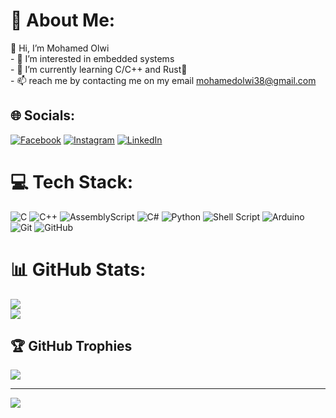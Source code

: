 # 💫 About Me:
👋 Hi, I’m Mohamed Olwi<br>- 👀 I’m interested in embedded systems<br>- 🌱 I’m currently learning C/C++ and Rust🦀 <br>- 📫 reach me by contacting me on my email mohamedolwi38@gmail.com



## 🌐 Socials:
[![Facebook](https://img.shields.io/badge/Facebook-%231877F2.svg?logo=Facebook&logoColor=white)](https://www.facebook.com/mohammed.olwi.1/) [![Instagram](https://img.shields.io/badge/Instagram-%23E4405F.svg?logo=Instagram&logoColor=white)](https://www.instagram.com/mohamed_olwi/) [![LinkedIn](https://img.shields.io/badge/LinkedIn-%230077B5.svg?logo=linkedin&logoColor=white)](https://www.linkedin.com/in/mohamed-olwi-995403211) 


# 💻 Tech Stack:
![C](https://img.shields.io/badge/c-%2300599C.svg?style=for-the-badge&logo=c&logoColor=white) ![C++](https://img.shields.io/badge/c++-%2300599C.svg?style=for-the-badge&logo=c%2B%2B&logoColor=white) ![AssemblyScript](https://img.shields.io/badge/assembly%20script-%23000000.svg?style=for-the-badge&logo=assemblyscript&logoColor=white) ![C#](https://img.shields.io/badge/c%23-%23239120.svg?style=for-the-badge&logo=csharp&logoColor=white) ![Python](https://img.shields.io/badge/python-3670A0?style=for-the-badge&logo=python&logoColor=ffdd54) ![Shell Script](https://img.shields.io/badge/shell_script-%23121011.svg?style=for-the-badge&logo=gnu-bash&logoColor=white) ![Arduino](https://img.shields.io/badge/-Arduino-00979D?style=for-the-badge&logo=Arduino&logoColor=white) ![Git](https://img.shields.io/badge/git-%23F05033.svg?style=for-the-badge&logo=git&logoColor=white) ![GitHub](https://img.shields.io/badge/github-%23121011.svg?style=for-the-badge&logo=github&logoColor=white)
# 📊 GitHub Stats:
![](https://github-readme-streak-stats.herokuapp.com/?user=Mohamed-Olwi311222&theme=dark&hide_border=false)<br/>
![](https://github-readme-stats.vercel.app/api/top-langs/?username=Mohamed-Olwi311222&theme=dark&hide_border=false&include_all_commits=true&count_private=true&layout=compact)

## 🏆 GitHub Trophies
![](https://github-profile-trophy.vercel.app/?username=Mohamed-Olwi311222&theme=radical&no-frame=false&no-bg=true&margin-w=4)

---
[![](https://visitcount.itsvg.in/api?id=Mohamed-Olwi311222&icon=0&color=0)](https://visitcount.itsvg.in)

